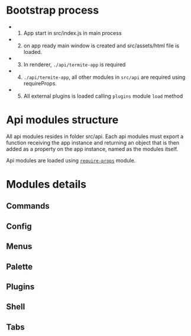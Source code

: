 # Bootstrap process

- 1) App start in src/index.js in main process
- 2) on app ready main window is created and src/assets/html file is loaded.
- 3) In renderer, `./api/termite-app` is required
- 4) `./api/termite-app`, all other modules in `src/api` are required
using requireProps.
- 5) All external plugins is loaded calling `plugins` module `load` method

# Api modules structure

All api modules resides in folder src/api.
Each api modules must export a function receiving the app instance
and returning an object that is then added as a property
on the app instance, named as the modules itself.

Api modules are loaded using [`require-props`](https://github.com/parro-it/require-props) module.

# Modules details

## Commands
## Config
## Menus
## Palette
## Plugins
## Shell
## Tabs
